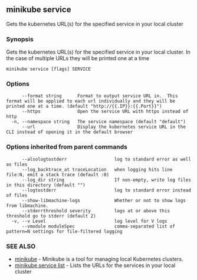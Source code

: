 ## minikube service

Gets the kubernetes URL(s) for the specified service in your local cluster

### Synopsis


Gets the kubernetes URL(s) for the specified service in your local cluster.  In the case of multiple URLs they will be printed one at a time

```
minikube service [flags] SERVICE
```

### Options

```
      --format string      Format to output service URL in.  This format will be applied to each url individually and they will be printed one at a time. (default "http://{{.IP}}:{{.Port}}")
      --https              Open the service URL with https instead of http
  -n, --namespace string   The service namespace (default "default")
      --url                Display the kubernetes service URL in the CLI instead of opening it in the default browser
```

### Options inherited from parent commands

```
      --alsologtostderr                  log to standard error as well as files
      --log_backtrace_at traceLocation   when logging hits line file:N, emit a stack trace (default :0)
      --log_dir string                   If non-empty, write log files in this directory (default "")
      --logtostderr                      log to standard error instead of files
      --show-libmachine-logs             Whether or not to show logs from libmachine.
      --stderrthreshold severity         logs at or above this threshold go to stderr (default 2)
  -v, --v Level                          log level for V logs
      --vmodule moduleSpec               comma-separated list of pattern=N settings for file-filtered logging
```

### SEE ALSO
* [minikube](minikube.md)	 - Minikube is a tool for managing local Kubernetes clusters.
* [minikube service list](minikube_service_list.md)	 - Lists the URLs for the services in your local cluster

